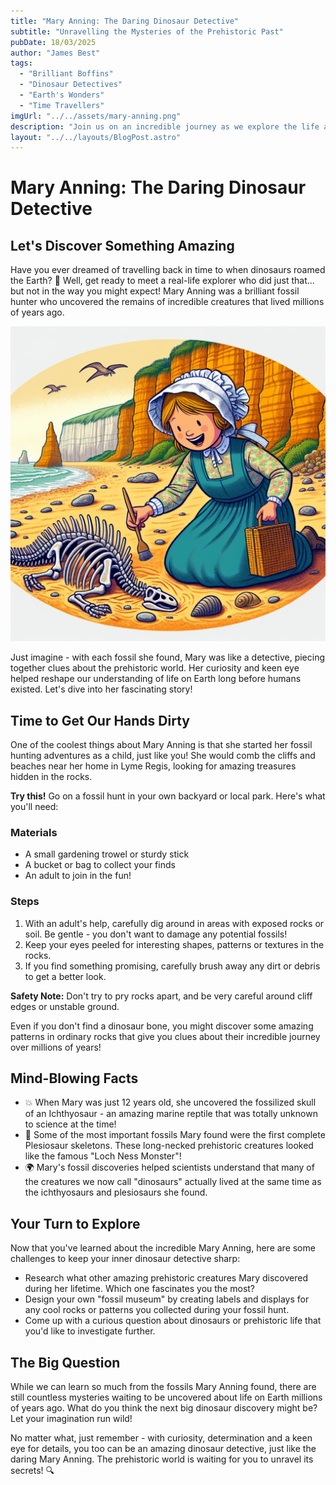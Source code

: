 ```yaml
---
title: "Mary Anning: The Daring Dinosaur Detective"
subtitle: "Unravelling the Mysteries of the Prehistoric Past"
pubDate: 18/03/2025
author: "James Best"
tags:
  - "Brilliant Boffins"
  - "Dinosaur Detectives"
  - "Earth's Wonders"
  - "Time Travellers"
imgUrl: "../../assets/mary-anning.png"
description: "Join us on an incredible journey as we explore the life and adventures of Mary Anning, the world's greatest fossil hunter! Discover how this daring woman uncovered the secrets of ancient creatures that roamed our planet millions of years ago. Get ready to become a dinosaur detective yourself with hands-on activities and mind-boggling facts!"
layout: "../../layouts/BlogPost.astro"
---
```


# Mary Anning: The Daring Dinosaur Detective

## Let's Discover Something Amazing

Have you ever dreamed of travelling back in time to when dinosaurs roamed the Earth? 🦖 Well, get ready to meet a real-life explorer who did just that... but not in the way you might expect! Mary Anning was a brilliant fossil hunter who uncovered the remains of incredible creatures that lived millions of years ago.

![Mary Anning with fossils](../../assets/mary-anning.png)

Just imagine - with each fossil she found, Mary was like a detective, piecing together clues about the prehistoric world. Her curiosity and keen eye helped reshape our understanding of life on Earth long before humans existed. Let's dive into her fascinating story!

## Time to Get Our Hands Dirty

One of the coolest things about Mary Anning is that she started her fossil hunting adventures as a child, just like you! She would comb the cliffs and beaches near her home in Lyme Regis, looking for amazing treasures hidden in the rocks.

**Try this!** Go on a fossil hunt in your own backyard or local park. Here's what you'll need:

### Materials

- A small gardening trowel or sturdy stick
- A bucket or bag to collect your finds
- An adult to join in the fun!

### Steps

1. With an adult's help, carefully dig around in areas with exposed rocks or soil. Be gentle - you don't want to damage any potential fossils!
2. Keep your eyes peeled for interesting shapes, patterns or textures in the rocks.
3. If you find something promising, carefully brush away any dirt or debris to get a better look.

**Safety Note:** Don't try to pry rocks apart, and be very careful around cliff edges or unstable ground.

Even if you don't find a dinosaur bone, you might discover some amazing patterns in ordinary rocks that give you clues about their incredible journey over millions of years!

## Mind-Blowing Facts

- 💥 When Mary was just 12 years old, she uncovered the fossilized skull of an Ichthyosaur - an amazing marine reptile that was totally unknown to science at the time!
- 🦴 Some of the most important fossils Mary found were the first complete Plesiosaur skeletons. These long-necked prehistoric creatures looked like the famous "Loch Ness Monster"!
- 🌍 Mary's fossil discoveries helped scientists understand that many of the creatures we now call "dinosaurs" actually lived at the same time as the ichthyosaurs and plesiosaurs she found.

## Your Turn to Explore

Now that you've learned about the incredible Mary Anning, here are some challenges to keep your inner dinosaur detective sharp:

- Research what other amazing prehistoric creatures Mary discovered during her lifetime. Which one fascinates you the most?
- Design your own "fossil museum" by creating labels and displays for any cool rocks or patterns you collected during your fossil hunt.
- Come up with a curious question about dinosaurs or prehistoric life that you'd like to investigate further.

## The Big Question

While we can learn so much from the fossils Mary Anning found, there are still countless mysteries waiting to be uncovered about life on Earth millions of years ago. What do you think the next big dinosaur discovery might be? Let your imagination run wild!

No matter what, just remember - with curiosity, determination and a keen eye for details, you too can be an amazing dinosaur detective, just like the daring Mary Anning. The prehistoric world is waiting for you to unravel its secrets! 🔍
